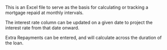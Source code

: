 This is an Excel file to serve as the basis for calculating or tracking a mortgage repaid at monthly intervals.

The interest rate column can be updated on a given date to project the interest rate from that date onward.

Extra Repayments can be entered, and will calculate across the duration of the loan.
